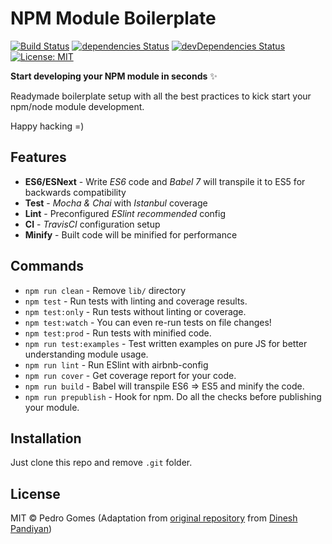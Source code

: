 # NPM Module Boilerplate

[![Build Status](https://travis-ci.org/pedrouid/npm-module-boilerplate.svg?branch=master)](https://travis-ci.org/pedrouid/npm-module-boilerplate) [![dependencies Status](https://david-dm.org/pedrouid/npm-module-boilerplate/status.svg)](https://david-dm.org/pedrouid/npm-module-boilerplate) [![devDependencies Status](https://david-dm.org/pedrouid/npm-module-boilerplate/dev-status.svg)](https://david-dm.org/pedrouid/npm-module-boilerplate?type=dev) [![License: MIT](https://img.shields.io/badge/License-MIT-blue.svg)](https://opensource.org/licenses/MIT)

**Start developing your NPM module in seconds** ✨

Readymade boilerplate setup with all the best practices to kick start your npm/node module development.

Happy hacking =)

## Features

- **ES6/ESNext** - Write _ES6_ code and _Babel 7_ will transpile it to ES5 for backwards compatibility
- **Test** - _Mocha & Chai_ with _Istanbul_ coverage
- **Lint** - Preconfigured _ESlint recommended_ config
- **CI** - _TravisCI_ configuration setup
- **Minify** - Built code will be minified for performance

## Commands

- `npm run clean` - Remove `lib/` directory
- `npm test` - Run tests with linting and coverage results.
- `npm test:only` - Run tests without linting or coverage.
- `npm test:watch` - You can even re-run tests on file changes!
- `npm test:prod` - Run tests with minified code.
- `npm run test:examples` - Test written examples on pure JS for better understanding module usage.
- `npm run lint` - Run ESlint with airbnb-config
- `npm run cover` - Get coverage report for your code.
- `npm run build` - Babel will transpile ES6 => ES5 and minify the code.
- `npm run prepublish` - Hook for npm. Do all the checks before publishing your module.

## Installation

Just clone this repo and remove `.git` folder.

## License

MIT © Pedro Gomes
(Adaptation from [original repository](https://github.com/flexdinesh/npm-module-boilerplate) from [Dinesh Pandiyan](https://github.com/flexdinesh))
